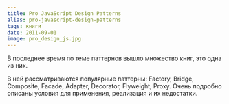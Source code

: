```yaml
---
title: Pro JavaScript Design Patterns
alias: pro-javascript-design-patterns
tags: книги
date: 2011-09-01
image: pro_design_js.jpg
---
```


В последнее время по теме паттернов вышло множество книг, это одна из них.

В ней рассматриваются популярные паттерны: Factory, Bridge, Composite, Facade, Adapter, Decorator, Flyweight, Proxy. Очень подробно описаны условия для применения, реализация и их недостатки.
